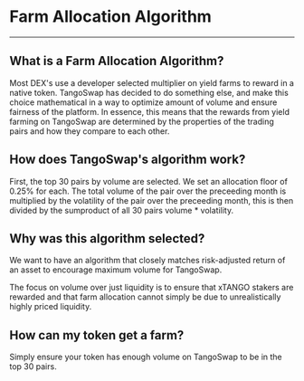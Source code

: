 # Farm Allocation Algorithm

---

## What is a Farm Allocation Algorithm?

Most DEX's use a developer selected multiplier on yield farms to reward in a native token. TangoSwap has decided to do something else, and make this choice mathematical in a way to optimize amount of volume and ensure fairness of the platform. In essence, this means that the rewards from yield farming on TangoSwap are determined by the properties of the trading pairs and how they compare to each other.

## How does TangoSwap's algorithm work?

First, the top 30 pairs by volume are selected. We set an allocation floor of 0.25% for each. The total volume of the pair over the preceeding month is multiplied by the volatility of the pair over the preceeding month, this is then divided by the sumproduct of all 30 pairs volume * volatility.

## Why was this algorithm selected?

We want to have an algorithm that closely matches risk-adjusted return of an asset to encourage maximum volume for TangoSwap.

The focus on volume over just liquidity is to ensure that xTANGO stakers are rewarded and that farm allocation cannot simply be due to unrealistically highly priced liquidity.

## How can my token get a farm?

Simply ensure your token has enough volume on TangoSwap to be in the top 30 pairs.
